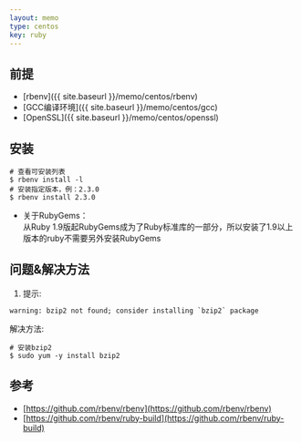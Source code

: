 ```yaml
---
layout: memo
type: centos
key: ruby
---
```


## 前提
- [rbenv]({{ site.baseurl }}/memo/centos/rbenv)
- [GCC编译环境]({{ site.baseurl }}/memo/centos/gcc)
- [OpenSSL]({{ site.baseurl }}/memo/centos/openssl)

## 安装
```shell
# 查看可安装列表
$ rbenv install -l
# 安装指定版本，例：2.3.0
$ rbenv install 2.3.0
```
- 关于RubyGems：<br/>
从Ruby 1.9版起RubyGems成为了Ruby标准库的一部分，所以安装了1.9以上版本的ruby不需要另外安装RubyGems

## 问题&解决方法
1. 提示:
```shell
warning: bzip2 not found; consider installing `bzip2` package
```
解决方法:
```shell
# 安装bzip2
$ sudo yum -y install bzip2
```

## 参考
- [https://github.com/rbenv/rbenv](https://github.com/rbenv/rbenv)
- [https://github.com/rbenv/ruby-build](https://github.com/rbenv/ruby-build)
